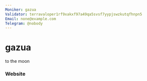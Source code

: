 ```yaml
---
Moniker: gazua
Validator: terravaloper1rf9xakxf97a49qa5svsf7yypjswzkutqfhnpn5
Email: none@example.com
Telegram: @nobody
---
```


# gazua

to the moon

### Website




